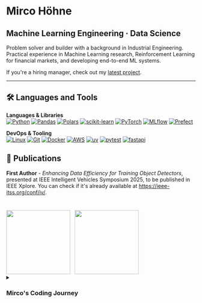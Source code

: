 # Mirco Höhne

## Machine Learning Engineering · Data Science

Problem solver and builder with a background in Industrial Engineering.  
Practical experience in Machine Learning research, Reinforcement Learning for financial markets, and developing end-to-end ML systems.

If you're a hiring manager, check out my [latest project](https://github.com/mircohoehne/e2e-taxi-ride-duration-prediction).

---

## 🛠 Languages and Tools

**Languages & Libraries**  
[![Python](https://img.shields.io/badge/Python-3670A0?style=for-the-badge&logo=python&logoColor=ffdd54)](https://www.python.org/)
[![Pandas](https://img.shields.io/badge/pandas-150458?style=for-the-badge&logo=pandas&logoColor=white)](https://pandas.pydata.org/)
[![Polars](https://img.shields.io/badge/Polars-FF9800?style=for-the-badge&logo=polars&color=0075FF)](https://pola.rs/)
[![scikit-learn](https://img.shields.io/badge/scikit--learn-%23F7931E.svg?style=for-the-badge&logo=scikit-learn&logoColor=white)](https://scikit-learn.org/stable/)
[![PyTorch](https://img.shields.io/badge/PyTorch-%23EE4C2C.svg?style=for-the-badge&logo=PyTorch&logoColor=white)](https://pytorch.org/)
[![MLflow](https://img.shields.io/badge/MLflow-0194E2?style=for-the-badge&logo=mlflow&logoColor=white)](https://mlflow.org/docs/latest/ml/tracking/autolog/)
[![Prefect](https://img.shields.io/badge/Prefect-000000?style=for-the-badge&logo=prefect&logoColor=white)](https://www.prefect.io/)



**DevOps & Tooling**  
[![Linux](https://img.shields.io/badge/Linux-FCC624?style=for-the-badge&logo=linux&logoColor=black)](https://www.linux.org/)
[![Git](https://img.shields.io/badge/Git-F05032?style=for-the-badge&logo=git&logoColor=white)](https://git-scm.com/)
[![Docker](https://img.shields.io/badge/docker-%230db7ed.svg?style=for-the-badge&logo=docker&logoColor=white)](https://www.docker.com/)
[![AWS](https://img.shields.io/badge/AWS-%23FF9900.svg?style=for-the-badge&logo=amazon-aws&logoColor=white)](https://aws.amazon.com/)
[![uv](https://img.shields.io/badge/uv-000000?style=for-the-badge&logo=uv&logoColor=white)](https://docs.astral.sh/uv/)
[![pytest](https://img.shields.io/badge/pytest-0A9EDC?style=for-the-badge&logo=pytest&logoColor=white)](https://docs.pytest.org/en/stable/)
[![fastapi](https://img.shields.io/badge/fastapi-_?style=for-the-badge&logo=fastapi&logoColor=white&color=009688)](https://fastapi.tiangolo.com/)



## 📄 Publications
**First Author** - *Enhancing Data Efficiency for Training Object Detectors*, presented at IEEE Intelligent Vehicles Symposium 2025, to be published in IEEE Xplore. You can check if it's already available at https://ieee-itss.org/conf/iv/.

#

<div style="display:flex; gap:12px; flex-wrap:wrap; align-items:stretch;">
  <img src="https://github-readme-stats-mircohoehnes-projects.vercel.app/api/top-langs/?username=mircohoehne&hide=jupyter%20notebook,html,css&layout=compact&theme=tokyonight"
       style="height:170px; display:block;" />
  <img src="https://github-readme-stats-mircohoehnes-projects.vercel.app/api?username=mircohoehne&show_icons=true&theme=tokyonight&hide_rank=true"
       style="height:170px; display:block;" />
</div>

<details>
  <summary><h3>Mirco's Coding Journey</h3></summary>

  My journey into tech started during my Industrial Engineering bachelor's, where I took a C/C++ programming course with in-person coding exams. I experimented with Python on my own, and dabbled in IT security out of curiosity.  

  During my master's, a [data science talk (German)](https://www.youtube.com/watch?v=-YpwsdRKt8Q) completely shifted my focus. I began taking every university course I could find on statistics and machine learning, alongside specialized online Progams, such as the [*IBM Data Science Specialization*](https://www.coursera.org/professional-certificates/ibm-data-science). Afterwards I got the opportunity to do two internships.

  **First internship** – Large German bank: built a proof of concept for a reinforcement learning trading system for the stock and forex markets. This involved implementing market data ingestion, designing the RL environment, and running performance benchmarks.  

  **Second internship** – Major German automotive company: researched dataset reduction techniques for object detection, leveraging coreset selection to improve model efficiency.
  
  After the internships we continued the research and the results led to the **first-authored** paper *Enhancing Data Efficiency for Training Object Detectors*, presented at IEEE Intelligent Vehicles Symposium 2025 ([see above](#-publications)).


</details>
